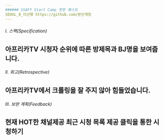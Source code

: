 ```yaml
---
###### SSAFY Start Camp 챗봇 퀘스트
SEOUL_8_이선행 https://github.com/본인계정
---
```

###### I. 스펙(Specification)

아프리카TV 시청자 순위에 따른 방제목과 BJ명을 보여줍니다.
---
###### II. 회고(Retrospective)

아프리카TV에서 크롤링을 잘 주지 않아 힘들었습니다. 
---
###### III. 보완 계획(Feedback)

현재 HOT한 채널제공
최근 시청 목록 제공
클릭을 통한 시청하기
---

